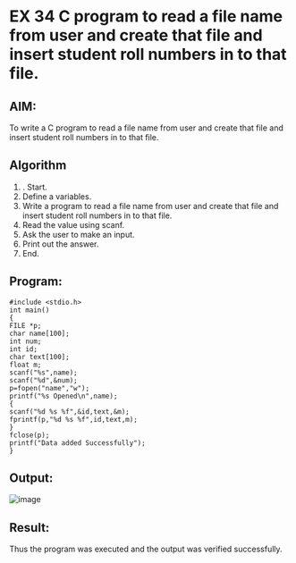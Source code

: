 
# EX 34 C program to read a file name from user and create that file and insert student roll numbers in to that file.
## AIM:
To write a C program to read a file name from user and create that file and insert student roll numbers in to that file.

## Algorithm
1. . Start.
2. Define a variables.
3. Write a program to read a file name from user and create that file and insert student 
roll numbers in to that file.
4. Read the value using scanf.
5. Ask the user to make an input.
6. Print out the answer.
7. End.  

## Program:
```
#include <stdio.h> 
int main()
{
FILE *p;
char name[100]; 
int num;
int id;
char text[100]; 
float m; 
scanf("%s",name);
scanf("%d",&num);
p=fopen("name","w"); 
printf("%s Opened\n",name);
{
scanf("%d %s %f",&id,text,&m); 
fprintf(p,"%d %s %f",id,text,m);
}
fclose(p);
printf("Data added Successfully");
}
```

## Output:
![image](https://github.com/user-attachments/assets/f59a3640-abda-4dbd-8118-218ea7c2f8f5)

## Result:
Thus the program was executed and the output was verified successfully.
